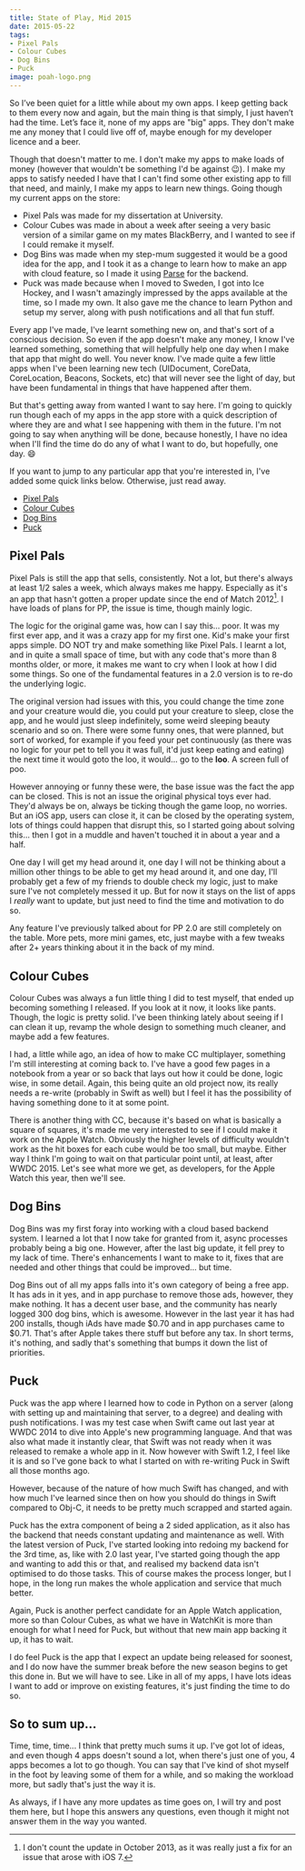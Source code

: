 ```yaml
---
title: State of Play, Mid 2015
date: 2015-05-22
tags:
- Pixel Pals
- Colour Cubes
- Dog Bins
- Puck
image: poah-logo.png
---
```


So I’ve been quiet for a little while about my own apps. I keep getting back to them every now and again, but the main thing is that simply, I just haven’t had the time. Let’s face it, none of my apps are "big" apps. They don't make me any money that I could live off of, maybe enough for my developer licence and a beer.

Though that doesn't matter to me. I don't make my apps to make loads of money (however that wouldn't be something I'd be against 😉). I make my apps to satisfy needed I have that I can't find some other existing app to fill that need, and mainly, I make my apps to learn new things. Going though my current apps on the store:

- Pixel Pals was made for my dissertation at University.
- Colour Cubes was made in about a week after seeing a very basic version of a similar game on my mates BlackBerry, and I wanted to see if I could remake it myself.
- Dog Bins was made when my step-mum suggested it would be a good idea for the app, and I took it as a change to learn how to make an app with cloud feature, so I made it using <a href="http://parse.com" target="_blank">Parse</a> for the backend.
- Puck was made because when I moved to Sweden, I got into Ice Hockey, and I wasn't amazingly impressed by the apps available at the time, so I made my own. It also gave me the chance to learn Python and setup my server, along with push notifications and all that fun stuff.

<!-- READMORE -->

Every app I've made, I've learnt something new on, and that's sort of a conscious decision. So even if the app doesn't make any money, I know I've learned something, something that will helpfully help one day when I make that app that might do well. You never know. I've made quite a few little apps when I've been learning new tech (UIDocument, CoreData, CoreLocation, Beacons, Sockets, etc) that will never see the light of day, but have been fundamental in things that have happened after them.

But that's getting away from wanted I want to say here. I'm going to quickly run though each of my apps in the app store with a quick description of where they are and what I see happening with them in the future. I'm not going to say when anything will be done, because honestly, I have no idea when I'll find the time do do any of what I want to do, but hopefully, one day. 😄

If you want to jump to any particular app that you're interested in, I've added some quick links below. Otherwise, just read away.

- [Pixel Pals](#pixel-pals)
- [Colour Cubes](#colour-cubes)
- [Dog Bins](#dog-bins)
- [Puck](#puck)

## Pixel Pals
Pixel Pals is still the app that sells, consistently. Not a lot, but there's always at least 1/2 sales a week, which always makes me happy. Especially as it's an app that hasn't gotten a proper update since the end of Match 2012[^1]. I have loads of plans for PP, the issue is time, though mainly logic.

The logic for the original game was, how can I say this... poor. It was my first ever app, and it was a crazy app for my first one. Kid's make your first apps simple. DO NOT try and make something like Pixel Pals. I learnt a lot, and in quite a small space of time, but with any code that's more than 8 months older, or more, it makes me want to cry when I look at how I did some things. So one of the fundamental features in a 2.0 version is to re-do the underlying logic.

The original version had issues with this, you could change the time zone and your creature would die, you could put your creature to sleep, close the app, and he would just sleep indefinitely, some weird sleeping beauty scenario and so on. There were some funny ones, that were planned, but sort of worked, for example if you feed your pet continuously (as there was no logic for your pet to tell you it was full, it'd just keep eating and eating) the next time it would goto the loo, it would... go to the **loo**. A screen full of poo.

However annoying or funny these were, the base issue was the fact the app can be closed. This is not an issue the original physical toys ever had. They'd always be on, always be ticking though the game loop, no worries. But an iOS app, users can close it, it can be closed by the operating system, lots of things could happen that disrupt this, so I started going about solving this... then I got in a muddle and haven't touched it in about a year and a half.

One day I will get my head around it, one day I will not be thinking about a million other things to be able to get my head around it, and one day, I'll probably get a few of my friends to double check my logic, just to make sure I've not completely messed it up. But for now it stays on the list of apps I _really_ want to update, but just need to find the time and motivation to do so.

Any feature I've previously talked about for PP 2.0 are still completely on the table. More pets, more mini games, etc, just maybe with a few tweaks after 2+ years thinking about it in the back of my mind.

## Colour Cubes
Colour Cubes was always a fun little thing I did to test myself, that ended up becoming something I released. If you look at it now, it looks like pants. Though, the logic is pretty solid. I've been thinking lately about seeing if I can clean it up, revamp the whole design to something much cleaner, and maybe add a few features.

I had, a little while ago, an idea of how to make CC multiplayer, something I'm still interesting at coming back to. I've have a good few pages in a notebook from a year or so back that lays out how it could be done, logic wise, in some detail. Again, this being quite an old project now, its really needs a re-write (probably in Swift as well) but I feel it has the possibility of having something done to it at some point.

There is another thing with CC, because it's based on what is basically a square of squares, it's made me very interested to see if I could make it work on the Apple Watch. Obviously the higher levels of difficulty wouldn't work as the hit boxes for each cube would be too small, but maybe. Either way I think I'm going to wait on that particular point until, at least, after WWDC 2015. Let's see what more we get, as developers, for the Apple Watch this year, then we'll see.

## Dog Bins
Dog Bins was my first foray into working with a cloud based backend system. I learned a lot that I now take for granted from it, async processes probably being a big one. However, after the last big update, it fell prey to my lack of time. There's enhancements I want to make to it, fixes that are needed and other things that could be improved... but time.

Dog Bins out of all my apps falls into it's own category of being a free app. It has ads in it yes, and in app purchase to remove those ads, however, they make nothing. It has a decent user base, and the community has nearly logged 300 dog bins, which is awesome. However in the last year it has had 200 installs, though iAds have made $0.70 and in app purchases came to $0.71. That's after Apple takes there stuff but before any tax. In short terms, it's nothing, and sadly that's something that bumps it down the list of priorities.

## Puck
Puck was the app where I learned how to code in Python on a server (along with setting up and maintaining that server, to a degree) and dealing with push notifications. I was my test case when Swift came out last year at WWDC 2014 to dive into Apple's new programming language. And that was also what made it instantly clear, that Swift was not ready when it was released to remake a whole app in it. Now however with Swift 1.2, I feel like it is and so I've gone back to what I started on with re-writing Puck in Swift all those months ago.

However, because of the nature of how much Swift has changed, and with how much I've learned since then on how you should do things in Swift compared to Obj-C, it needs to be pretty much scrapped and started again.

Puck has the extra component of being a 2 sided application, as it also has the backend that needs constant updating and maintenance as well. With the latest version of Puck, I've started looking into redoing my backend for the 3rd time, as, like with 2.0 last year, I've started going though the app and wanting to add this or that, and realised my backend data isn't optimised to do those tasks. This of course makes the process longer, but I hope, in the long run makes the whole application and service that much better.

Again, Puck is another perfect candidate for an Apple Watch application, more so than Colour Cubes, as what we have in WatchKit is more than enough for what I need for Puck, but without that new main app backing it up, it has to wait.

I do feel Puck is the app that I expect an update being released for soonest, and I do now have the summer break before the new season begins to get this done in. But we will have to see. Like in all of my apps, I have lots ideas I want to add or improve on existing features, it's just finding the time to do so.

## So to sum up...
Time, time, time... I think that pretty much sums it up. I've got lot of ideas, and even though 4 apps doesn't sound a lot, when there's just one of you, 4 apps becomes a lot to go though. You can say that I've kind of shot myself in the foot by leaving some of them for a while, and so making the workload more, but sadly that's just the way it is.

As always, if I have any more updates as time goes on, I will try and post them here, but I hope this answers any questions, even though it might not answer them in the way you wanted.

[^1]: I don't count the update in October 2013, as it was really just a fix for an issue that arose with iOS 7.